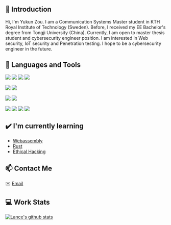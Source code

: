 ## 👋 Introduction

Hi, I'm Yukun Zou. I am a Communication Systems Master student in KTH Royal Institute of Technology (Sweden). Before, I received my EE Bachelor's degree from Tongji University (China). Currently, I am open to master thesis student and cybersecurity engineer position. I am interested in Web security, IoT security and Penetration testing. I hope to be a cybersecurity engineer in the future.

## 🌴 Languages and Tools

![](https://img.shields.io/badge/Python-14354C?style=for-the-badge&logo=python&logoColor=white)
![](https://img.shields.io/badge/C%2B%2B-00599C?style=for-the-badge&logo=c%2B%2B&logoColor=white)
![](https://img.shields.io/badge/Java-ED8B00?style=for-the-badge&logo=openjdk&logoColor=white)
![](https://img.shields.io/badge/Kotlin-0095D5?&style=for-the-badge&logo=kotlin&logoColor=white)

![](https://img.shields.io/badge/MySQL-00000F?style=for-the-badge&logo=mysql&logoColor=white)
![](https://img.shields.io/badge/SQLite-07405E?style=for-the-badge&logo=sqlite&logoColor=white)

![](https://img.shields.io/badge/Google_Cloud-4285F4?style=for-the-badge&logo=google-cloud&logoColor=white)
![](https://img.shields.io/badge/Amazon_AWS-232F3E?style=for-the-badge&logo=amazon-aws&logoColor=white)

![](https://img.shields.io/badge/HTML-239120?style=for-the-badge&logo=html5&logoColor=white)
![](https://img.shields.io/badge/JavaScript-F7DF1E?style=for-the-badge&logo=JavaScript&logoColor=white)
![](https://img.shields.io/badge/Node.js-43853D?style=for-the-badge&logo=node.js&logoColor=white)
![](https://img.shields.io/badge/Node--Red-8F0000?style=for-the-badge&logo=nodered&logoColor=white)


## ✔️ I'm currently learning

- [Webassembly](https://webassembly.org/)
- [Rust](https://www.rust-lang.org/)
- [Ethical Hacking](https://www.kth.se/student/kurser/kurs/EN2720?l=en)

## 📫 Contact Me

✉️ [Email](mailto:yukunzou@kth.se)


## 💻 Work Stats

[![Lance's github stats](https://github-readme-stats.vercel.app/api?username=yukun-zou&show_icons=true)](https://github.com/anuraghazra/github-readme-stats)
